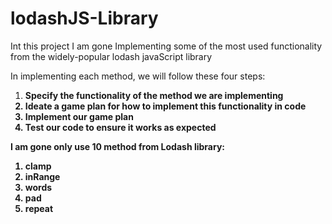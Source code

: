 # lodashJS-Library


Int this project I am gone Implementing some of the most used functionality from the widely-popular lodash javaScript library

In implementing each method, we will follow these four steps:

<ol>
    <li><strong>Specify<strong> the functionality of the method we are implementing</li>
    <li><strong>Ideate</strong> a game plan for how to implement this functionality in code</li>
    <li><strong>Implement</strong> our game plan</li>
    <li><strong>Test</strong> our code to ensure it works as expected</li>
</ol>

I am gone only use 10 method from Lodash library: 

<ol>
    <li>clamp</li>
    <li>inRange</li>
    <li>words</li>
    <li>pad</li>
    <li>repeat</li>
</ol>